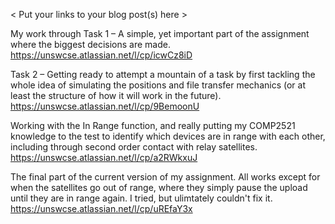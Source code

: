 < Put your links to your blog post(s) here >


My work through Task 1 – A simple, yet important part of the assignment where the biggest decisions are made.
https://unswcse.atlassian.net/l/cp/icwCz8iD

Task 2 – Getting ready to attempt a mountain of a task by first tackling the whole idea of simulating the positions and file transfer mechanics (or at least the structure of how it will work in the future).
https://unswcse.atlassian.net/l/cp/9BemoonU

Working with the In Range function, and really putting my COMP2521 knowledge to the test to identify which devices are in range with each other, including through second order contact with relay satellites.
https://unswcse.atlassian.net/l/cp/a2RWkxuJ

The final part of the current version of my assignment. All works except for when the satellites go out of range, where they simply pause the upload until they are in range again. I tried, but ulimtately couldn't fix it.
https://unswcse.atlassian.net/l/cp/uREfaY3x